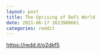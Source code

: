 ```yaml
--- 
layout: post 
title: The Uprising of DeFi World 
date: 2021-06-17 1623980661 
categories: reddit 
--- 
```

https://redd.it/o2dkf5